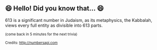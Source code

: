 ## 😄 Hello! Did you know that... 😄
613 is a significant number in Judaism, as its metaphysics, the Kabbalah, views every full entity as divisible into 613 parts.

<sup>(come back in 5 minutes for the next trivia)</sup>


<sup>Credits: http://numbersapi.com</sup>

